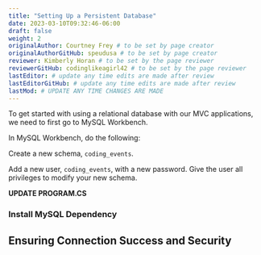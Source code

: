 ```yaml
---
title: "Setting Up a Persistent Database"
date: 2023-03-10T09:32:46-06:00
draft: false
weight: 2
originalAuthor: Courtney Frey # to be set by page creator
originalAuthorGitHub: speudusa # to be set by page creator
reviewer: Kimberly Horan # to be set by the page reviewer
reviewerGitHub: codinglikeagirl42 # to be set by the page reviewer
lastEditor: # update any time edits are made after review
lastEditorGitHub: # update any time edits are made after review
lastMod: # UPDATE ANY TIME CHANGES ARE MADE
---
```

<!-- TODO: Link back to MySQL book for refresher -->
To get started with using a relational database with our MVC applications, we need to first go to MySQL Workbench.

In MySQL Workbench, do the following:

Create a new schema, `coding_events`.

Add a new user, `coding_events`, with a new password. Give the user all privileges to modify your new schema.

**UPDATE PROGRAM.CS**

###  Install MySQL Dependency



## Ensuring Connection Success and Security
